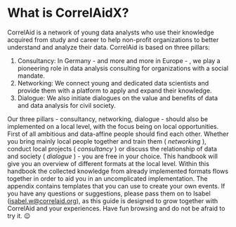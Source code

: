 # What is CorrelAidX?

CorrelAid is a network of young data analysts who use their knowledge acquired from study and career to help non-profit organizations to better understand and analyze their data. CorrelAid is based on three pillars:

1. Consultancy: In Germany  - and more and more in Europe - , we play a pioneering role in data analysis consulting for organizations with a social mandate.&#x20;
2. Networking: We connect young and dedicated data scientists and provide them with a platform to apply and expand their knowledge.&#x20;
3. Dialogue: We also initiate dialogues on the value and benefits of data and data analysis for civil society.&#x20;

Our three pillars - consultancy, networking, dialogue - should also be implemented on a local level, with the focus being on local opportunities. First of all ambitious and data-affine people should find each other. Whether you bring mainly local people together and train them ( _networking_ ), conduct local projects ( _consultancy_ ) or discuss the relationship of data and society ( _dialogue_ ) - you are free in your choice. This handbook will give you an overview of different formats at the local level. Within this handbook the collected knowledge from already implemented formats flows together in order to aid you in an uncomplicated implementation. The appendix contains templates that you can use to create your own events. If you have any questions or suggestions, please pass them on to Isabel ([isabel.w@correlaid.org](mailto:isabel.w@correlaid.org)), as this guide is designed to grow together with CorrelAid and your experiences. Have fun browsing and do not be afraid to try it. :wink:&#x20;



